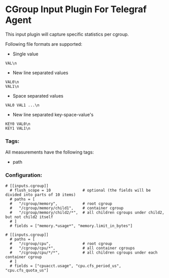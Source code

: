 # CGroup Input Plugin For Telegraf Agent

This input plugin will capture specific statistics per cgroup.

Following file formats are supported:

* Single value

```
VAL\n
```

* New line separated values

```
VAL0\n
VAL1\n
```

* Space separated values

```
VAL0 VAL1 ...\n
```

* New line separated key-space-value's

```
KEY0 VAL0\n
KEY1 VAL1\n
```


### Tags:

All measurements have the following tags:
  - path


### Configuration:

```
# [[inputs.cgroup]]
  # flush_scope = 10              # optional (the fields will be divided into parts of 10 items)
  # paths = [
  #   "/cgroup/memory",           # root cgroup
  #   "/cgroup/memory/child1",    # container cgroup
  #   "/cgroup/memory/child2/*",  # all children cgroups under child2, but not child2 itself
  # ]
  # fields = ["memory.*usage*", "memory.limit_in_bytes"]

# [[inputs.cgroup]]
  # paths = [
  #   "/cgroup/cpu",              # root cgroup
  #   "/cgroup/cpu/*",            # all container cgroups
  #   "/cgroup/cpu/*/*",          # all children cgroups under each container cgroup
  # ]
  # fields = ["cpuacct.usage", "cpu.cfs_period_us", "cpu.cfs_quota_us"]
```
